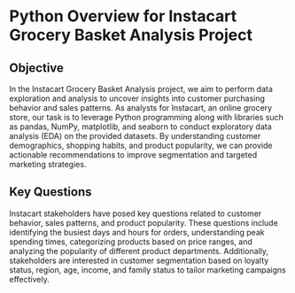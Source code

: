 # Python Overview for Instacart Grocery Basket Analysis Project

## Objective

In the Instacart Grocery Basket Analysis project, we aim to perform data exploration and analysis to uncover insights into customer purchasing behavior and sales patterns. As analysts for Instacart, an online grocery store, our task is to leverage Python programming along with libraries such as pandas, NumPy, matplotlib, and seaborn to conduct exploratory data analysis (EDA) on the provided datasets. By understanding customer demographics, shopping habits, and product popularity, we can provide actionable recommendations to improve segmentation and targeted marketing strategies.

## Key Questions

Instacart stakeholders have posed key questions related to customer behavior, sales patterns, and product popularity. These questions include identifying the busiest days and hours for orders, understanding peak spending times, categorizing products based on price ranges, and analyzing the popularity of different product departments. Additionally, stakeholders are interested in customer segmentation based on loyalty status, region, age, income, and family status to tailor marketing campaigns effectively.
